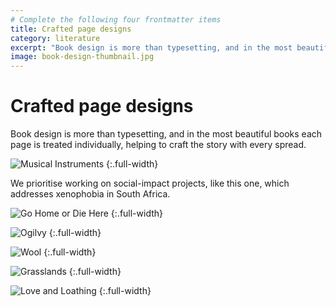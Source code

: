 ```yaml
---
# Complete the following four frontmatter items
title: Crafted page designs
category: literature
excerpt: "Book design is more than typesetting, and in the most beautiful books each page is treated individually, helping to craft the story with every spread."
image: book-design-thumbnail.jpg
---
```


# Crafted page designs

Book design is more than typesetting, and in the most beautiful books each page is treated individually, helping to craft the story with every spread.

![Musical Instruments]({{site.baseurl}}/images/musical-instruments-spreads.jpg)
{:.full-width}

We prioritise working on social-impact projects, like this one, which addresses xenophobia in South Africa.

![Go Home or Die Here]({{site.baseurl}}/images/book-design-go-home.jpg)
{:.full-width}

![Ogilvy]({{site.baseurl}}/images/ogilvy-book-spreads.jpg)
{:.full-width}

![Wool]({{site.baseurl}}/images/wool-book.jpg)
{:.full-width}

![Grasslands]({{site.baseurl}}/images/book-design-grasslands.jpg)
{:.full-width}

![Love and Loathing]({{site.baseurl}}/images/book-design-love-and-loathing.jpg)
{:.full-width}
